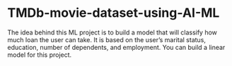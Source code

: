 # TMDb-movie-dataset-using-AI-ML
The idea behind this ML project is to build a model that will  classify how much loan the user can take. It is based on the user’s marital status, education, number of dependents,  and employment. You can build a linear model for this project.
